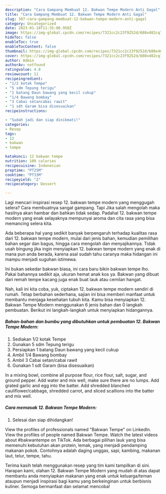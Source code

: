 ```yaml
---
description: "Cara Gampang Membuat 12. Bakwan Tempe Modern Anti Gagal"
title: "Cara Gampang Membuat 12. Bakwan Tempe Modern Anti Gagal"
slug: 387-cara-gampang-membuat-12-bakwan-tempe-modern-anti-gagal
category: Uncategorized
date: 2023-01-18T11:35:00.950Z
image: https://img-global.cpcdn.com/recipes/7321cc2c23f9252d/680x482cq70/12-bakwan-tempe-modern-foto-resep-utama.jpg
hideToc: false
enableToc: true
enableTocContent: false
thumbnail: https://img-global.cpcdn.com/recipes/7321cc2c23f9252d/680x482cq70/12-bakwan-tempe-modern-foto-resep-utama.jpg
cover: https://img-global.cpcdn.com/recipes/7321cc2c23f9252d/680x482cq70/12-bakwan-tempe-modern-foto-resep-utama.jpg
author: Admin
authorAv: notfound
ratingvalue: 4.8
reviewcount: 11
recipeingredient:
- "1/2 kotak Tempe"
- "5 sdm Tepung terigu"
- "1 batang Daun bawang yang kecil cukup"
- "1/4 Bawang bombay"
- "3 Cabai setancabai rawit"
- "1 sdt Garam bisa disesuaikan"
recipeinstructions:

- "Sudah jadi dan siap dinikmati!"
categories:
- Resep
tags:
- 12
- bakwan
- tempe

katakunci: 12 bakwan tempe 
nutrition: 109 calories
recipecuisine: Indonesian
preptime: "PT25M"
cooktime: "PT33M"
recipeyield: "2"
recipecategory: Dessert

---
```



Lagi mencari inspirasi resep 12. bakwan tempe modern yang menggugah selera? Cara membuatnya sangat gampang. Tapi Jika salah mengolah maka hasilnya akan hambar dan bahkan tidak sedap. Padahal 12. bakwan tempe modern yang enak selayaknya mempunyai aroma dan cita rasa yang bisa memancing selera kita.


Ada beberapa hal yang sedikit banyak berpengaruh terhadap kualitas rasa dari 12. bakwan tempe modern, mulai dari jenis bahan, kemudian pemilihan bahan segar dan bagus, hingga cara mengolah dan menyajikannya. Tidak usah bingung jika ingin menyiapkan 12. bakwan tempe modern yang enak di mana pun anda berada, karena asal sudah tahu caranya maka hidangan ini mampu menjadi suguhan istimewa.

Ini bukan sekedar bakwan biasa, ini cara baru bikin bakwan tempe lho. Pakai bahannya sedikit aja, ukuran hemat anak kos ya. Bakwan yang dibuat dari remah tempe kacang juga enak buat lauk atau cemilan hangat.


Nah, kali ini kita coba, yuk, ciptakan 12. bakwan tempe modern sendiri di rumah. Tetap berbahan sederhana, sajian ini bisa memberi manfaat untuk membantu menjaga kesehatan tubuh kita. Kamu bisa menyiapkan 12. Bakwan Tempe Modern menggunakan 6 jenis bahan dan 0 langkah pembuatan. Berikut ini langkah-langkah untuk menyiapkan hidangannya.

<!--inarticleads1-->

##### Bahan-bahan dan bumbu yang dibutuhkan untuk pembuatan 12. Bakwan Tempe Modern:

1. Sediakan 1/2 kotak Tempe
1. Gunakan 5 sdm Tepung terigu
1. Persiapkan 1 batang Daun bawang yang kecil cukup
1. Ambil 1/4 Bawang bombay
1. Ambil 3 Cabai setan/cabai rawit
1. Gunakan 1 sdt Garam (bisa disesuaikan)


In a mixing bowl, combine all purpose flour, rice flour, salt, sugar, and ground pepper. Add water and mix well, make sure there are no lumps. Add grated garlic and egg into the batter. Add shredded blanched cauliflower/cabbage, shredded carrot, and sliced scallions into the batter and mix well. 

<!--inarticleads2-->

##### Cara memasak 12. Bakwan Tempe Modern:


1. Selesai dan siap dihidangkan!

View the profiles of professionals named &#34;Bakwan Tempe&#34; on LinkedIn. View the profiles of people named Bakwan Tempe. Watch the latest videos about #bakwantempe on TikTok. Ada berbagai pilihan lauk yang bisa memenuhi kebutuhan akan protein, lemak, yang menjadi pendamping makanan pokok. Contohnya adalah daging unggas, sapi, kambing, makanan laut, telur, tempe, tahu. 

Terima kasih telah menggunakan resep yang tim kami tampilkan di sini. Harapan kami, olahan 12. Bakwan Tempe Modern yang mudah di atas dapat membantu anda menyiapkan makanan yang enak untuk keluarga/teman ataupun menjadi inspirasi bagi kamu yang berkeinginan untuk berbisnis kuliner. Semoga bermanfaat dan selamat mencoba!
